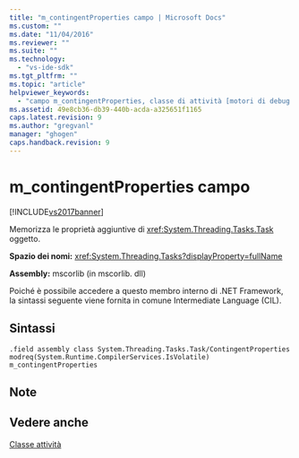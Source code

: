 ```yaml
---
title: "m_contingentProperties campo | Microsoft Docs"
ms.custom: ""
ms.date: "11/04/2016"
ms.reviewer: ""
ms.suite: ""
ms.technology: 
  - "vs-ide-sdk"
ms.tgt_pltfrm: ""
ms.topic: "article"
helpviewer_keywords: 
  - "campo m_contingentProperties, classe di attività [motori di debug di .NET Framework]"
ms.assetid: 49e8cb36-db39-440b-acda-a325651f1165
caps.latest.revision: 9
ms.author: "gregvanl"
manager: "ghogen"
caps.handback.revision: 9
---
```

# m_contingentProperties campo
[!INCLUDE[vs2017banner](../../code-quality/includes/vs2017banner.md)]

Memorizza le proprietà aggiuntive di <xref:System.Threading.Tasks.Task> oggetto.  
  
 **Spazio dei nomi:** <xref:System.Threading.Tasks?displayProperty=fullName>  
  
 **Assembly:** mscorlib \(in mscorlib. dll\)  
  
 Poiché è possibile accedere a questo membro interno di .NET Framework, la sintassi seguente viene fornita in comune Intermediate Language \(CIL\).  
  
## Sintassi  
  
```  
.field assembly class System.Threading.Tasks.Task/ContingentProperties modreq(System.Runtime.CompilerServices.IsVolatile) m_contingentProperties  
```  
  
## Note  
  
## Vedere anche  
 [Classe attività](../../extensibility/debugger/task-class-internal-members.md)
